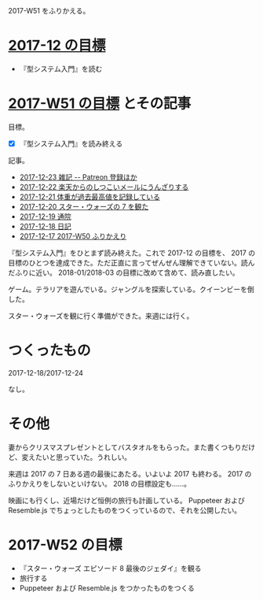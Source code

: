 2017-W51 をふりかえる。

# [2017-12 の目標][2017-11-30]

- 『型システム入門』を読む

# [2017-W51 の目標][2017-12-17] とその記事

目標。

- [x] 『型システム入門』を読み終える

記事。

- [2017-12-23 雑記 -- Patreon 登録ほか][2017-12-23]
- [2017-12-22 楽天からのしつこいメールにうんざりする][2017-12-22]
- [2017-12-21 体重が過去最高値を記録している][2017-12-21]
- [2017-12-20 スター・ウォーズの 7 を観た][2017-12-20]
- [2017-12-19 通院][2017-12-19]
- [2017-12-18 日記][2017-12-18]
- [2017-12-17 2017-W50 ふりかえり][2017-12-17]

『型システム入門』をひとまず読み終えた。これで 2017-12 の目標を、 2017 の目標のひとつを達成できた。ただ正直に言ってぜんぜん理解できていない。読んだふりに近い。 2018-01/2018-03 の目標に改めて含めて、読み直したい。

ゲーム。テラリアを遊んでいる。ジャングルを探索している。クイーンビーを倒した。

スター・ウォーズを観に行く準備ができた。来週には行く。

# つくったもの

2017-12-18/2017-12-24

なし。

# その他

妻からクリスマスプレゼントとしてバスタオルをもらった。また書くつもりだけど、変えたいと思っていた。うれしい。

来週は 2017 の 7 日ある週の最後にあたる。いよいよ 2017 も終わる。 2017 のふりかえりをしないといけない。 2018 の目標設定も……。

映画にも行くし、近場だけど恒例の旅行も計画している。 Puppeteer および Resemble.js でちょっとしたものをつくっているので、それを公開したい。

# 2017-W52 の目標

- 『スター・ウォーズ エピソード 8 最後のジェダイ』を観る
- 旅行する
- Puppeteer および Resemble.js をつかったものをつくる

[2017-11-30]: https://blog.bouzuya.net/2017/11/30/
[2017-12-17]: https://blog.bouzuya.net/2017/12/17/
[2017-12-18]: https://blog.bouzuya.net/2017/12/18/
[2017-12-19]: https://blog.bouzuya.net/2017/12/19/
[2017-12-20]: https://blog.bouzuya.net/2017/12/20/
[2017-12-21]: https://blog.bouzuya.net/2017/12/21/
[2017-12-22]: https://blog.bouzuya.net/2017/12/22/
[2017-12-23]: https://blog.bouzuya.net/2017/12/23/
